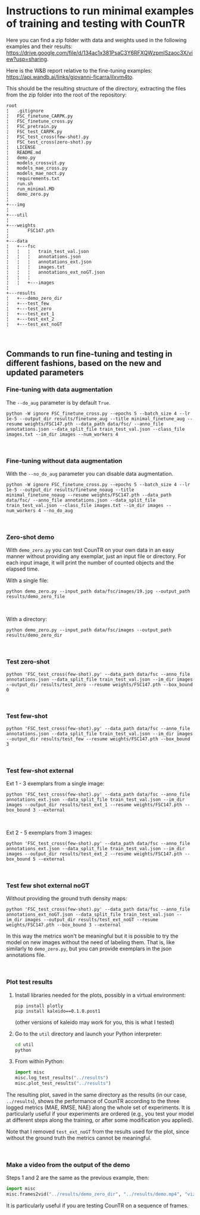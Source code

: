 # Instructions to run minimal examples of training and testing with CounTR

Here you can find a zip folder with data and weights used in the following examples and their results:
https://drive.google.com/file/d/134ac1x381PsaC3Y6RFXQWzpmlSzaoc3X/view?usp=sharing.

Here is the W&B report relative to the fine-tuning examples:
https://api.wandb.ai/links/giovanni-ficarra/ilxvm4to.

This should be the resulting structure of the directory, extracting the files from the zip folder into the root of the repository:
```
root
¦   .gitignore
¦   FSC_finetune_CARPK.py
¦   FSC_finetune_cross.py
¦   FSC_pretrain.py
¦   FSC_test_CARPK.py
¦   FSC_test_cross(few-shot).py
¦   FSC_test_cross(zero-shot).py
¦   LICENSE
¦   README.md
¦   demo.py
¦   models_crossvit.py
¦   models_mae_cross.py
¦   models_mae_noct.py
¦   requirements.txt
¦   run.sh
¦   run_minimal.MD
¦   demo_zero.py
¦   
+---img
¦       
+---util
¦
+---weights
¦       FSC147.pth
¦       
+---data
¦   +---fsc
¦   ¦   ¦   train_test_val.json
¦   ¦   ¦   annotations.json
¦   ¦   ¦   annotations_ext.json
¦   ¦   ¦   images.txt
¦   ¦   ¦   annotations_ext_noGT.json
¦   ¦   ¦   
¦   ¦   +---images
¦       
+---results
¦   +---demo_zero_dir
¦   +---test_few
¦   +---test_zero
¦   +---test_ext_1
¦   +---test_ext_2
¦   +---test_ext_noGT
```
&nbsp;


## Commands to run fine-tuning and testing in different fashions, based on the new and updated parameters

### Fine-tuning with data augmentation

The `--do_aug` parameter is by default `True`.
```
python -W ignore FSC_finetune_cross.py --epochs 5 --batch_size 4 --lr 1e-5 --output_dir results/finetune_aug --title minimal_finetune_aug --resume weights/FSC147.pth --data_path data/fsc/ --anno_file annotations.json --data_split_file train_test_val.json --class_file images.txt --im_dir images --num_workers 4
```
&nbsp;

### Fine-tuning without data augmentation

With the `--no_do_aug` parameter you can disable data augmentation.
```
python -W ignore FSC_finetune_cross.py --epochs 5 --batch_size 4 --lr 1e-5 --output_dir results/finetune_noaug --title minimal_finetune_noaug --resume weights/FSC147.pth --data_path data/fsc/ --anno_file annotations.json --data_split_file train_test_val.json --class_file images.txt --im_dir images --num_workers 4 --no_do_aug
```
&nbsp;

### Zero-shot demo

With `demo_zero.py` you can test CounTR on your own data in an easy manner without providing any exemplar, just an input file or directory. For each input image, it will print the number of counted objects and the elapsed time.

With a single file:
```
python demo_zero.py --input_path data/fsc/images/19.jpg --output_path results/demo_zero_file
```
&nbsp;

With a directory:
```
python demo_zero.py --input_path data/fsc/images --output_path results/demo_zero_dir
```
&nbsp;

### Test zero-shot
```
python 'FSC_test_cross(few-shot).py' --data_path data/fsc --anno_file annotations.json --data_split_file train_test_val.json --im_dir images --output_dir results/test_zero --resume weights/FSC147.pth --box_bound 0
```
&nbsp;

### Test few-shot
```
python 'FSC_test_cross(few-shot).py' --data_path data/fsc --anno_file annotations.json --data_split_file train_test_val.json --im_dir images --output_dir results/test_few --resume weights/FSC147.pth --box_bound 3
```
&nbsp;

### Test few-shot external

Ext 1 - 3 exemplars from a single image:
```
python 'FSC_test_cross(few-shot).py' --data_path data/fsc --anno_file annotations_ext.json --data_split_file train_test_val.json --im_dir images --output_dir results/test_ext_1 --resume weights/FSC147.pth --box_bound 3 --external
```
&nbsp;

Ext 2 - 5 exemplars from 3 images:
```
python 'FSC_test_cross(few-shot).py' --data_path data/fsc --anno_file annotations_ext.json --data_split_file train_test_val.json --im_dir images --output_dir results/test_ext_2 --resume weights/FSC147.pth --box_bound 5 --external
```
&nbsp;

### Test few shot external noGT

Without providing the ground truth density maps:
```
python 'FSC_test_cross(few-shot).py' --data_path data/fsc --anno_file annotations_ext_noGT.json --data_split_file train_test_val.json --im_dir images --output_dir results/test_ext_noGT --resume weights/FSC147.pth --box_bound 3 --external
```
In this way the metrics won't be meaningful but it is possible to try the model on new images without the need of labeling them. That is, like similarly to `demo_zero.py`, but you can provide exemplars in the json annotations file.

&nbsp;


### Plot test results

1. Install libraries needed for the plots, possibly in a virtual environment:
    ```
    pip install plotly
    pip install kaleido==0.1.0.post1
    ```
    (other versions of kaleido may work for you, this is what I tested)

2. Go to the `util` directory and launch your Python interpreter:
    ```bash
    cd util
    python
    ```

3. From within Python:
    ```python
    import misc
    misc.log_test_results("../results")
    misc.plot_test_results("../results")
    ```

The resulting plot, saved in the same directory as the results (in our case, `../results`), shows the performance of CounTR according to the three logged metrics (MAE, RMSE, NAE) along the whole set of experiments. It is particularly useful if your experiments are ordered (e.g., you test your model at different steps along the training, or after some modification you applied).

Note that I removed `test_ext_noGT` from the results used for the plot, since without the ground truth the metrics cannot be meaningful.

&nbsp;


### Make a video from the output of the demo

Steps 1 and 2 are the same as the previous example, then:

```python
import misc
misc.frames2vid("../results/demo_zero_dir", "../results/demo.mp4", "viz*.jpg", 3)
```

It is particularly useful if you are testing CounTR on a sequence of frames.
